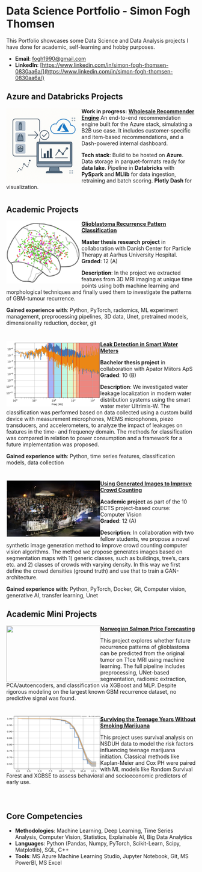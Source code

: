 # Data Science Portfolio - Simon Fogh Thomsen
This Portfolio showcases some Data Science and Data Analysis projects I have done for academic, self-learning and hobby purposes.

- **Email**: [fogh1990@gmail.com](fogh1990@gmail.com)
- **LinkedIn**: [https://www.linkedin.com/in/simon-fogh-thomsen-0830aa6a/](https://www.linkedin.com/in/simon-fogh-thomsen-0830aa6a/)

## Azure and Databricks Projects
<img align="left" width="200" src="https://github.com/AU636523/wholesale-recommender-azure/blob/main/images/thumb.png?raw=true"> 

**Work in progress:** **[Wholesale Recommender Engine](https://github.com/AU636523/wholesale-recommender-azure)**
An end-to-end recommendation engine built for the Azure stack, simulating a B2B use case. It includes customer-specific and item-based recommendations, and a Dash-powered internal dashboard.

**Tech stack**: Build to be hosted on **Azure**. Data storage in parquet-formats ready for **data lake**. Pipeline in **Databricks** with **PySpark** and **MLlib** for data ingestion, retraining and batch scoring. **Plotly Dash** for visualization.

#

#

## Academic Projects

<img align="left" width="200" src="https://github.com/AU636523/glioblastoma-recurrence-patterns/blob/main/images/thumb.png?raw=true"> 

**[Glioblastoma Recurrence Pattern Classification](https://github.com/AU636523/glioblastoma-recurrence-patterns)**

**Master thesis research project** in collaboration with Danish Center for Particle Therapy at Aarhus University Hospital.
<br>**Graded**: 12 (A)

**Description**: In the project we extracted features from 3D MRI imaging at unique time points using both machine learning and morphological techniques and finally used them to investigate the patterns of GBM-tumour recurrence. 

**Gained experience with**: Python, PyTorch, radiomics, ML experiment management, preprocessing pipelines, 3D data, Unet, pretrained models, dimensionality reduction, docker, git

# 

<img align="left" width="250" src="https://github.com/AU636523/leak-detection-smart-watermeters/blob/main/images/thumb.png?raw=true"> 

**[Leak Detection in Smart Water Meters](https://github.com/AU636523/leak-detection-smart-watermeters)**

**Bachelor thesis project** in collaboration with Apator Miitors ApS
<br>**Graded**: 10 (B)

**Description**: We investigated water leakage localization in modern water distribution systems using the smart water meter Ultrimis-W. The classification was performed based on data collected using a custom build device with measurement microphones, MEMS microphones, piezo transducers, and accelerometers, to analyze the impact of leakages on features in the time- and frequency domain. The methods for classification was compared in relation to power consumption and a framework for a future implementation was proposed. 

**Gained experience with**: Python, time series features, classification models, data collection  


#

<img align="left" width="250" height="150" src="https://github.com/AU636523/Using_Generated_Images_in_Crowd_Counting/blob/main/images/thumb.jpg?raw=true"> 

**[Using Generated Images to Improve Crowd Counting](https://github.com/AU636523/Using_Generated_Images_in_Crowd_Counting)**

**Academic project** as part of the 10 ECTS project-based course: Computer Vision
<br> **Graded**: 12 (A)

**Description**: In collaboration with two fellow students, we propose a novel synthetic image generation method to improve crowd counting computer vision algorithms. The method we propose generates images based on segmentation maps with 1) generic classes, such as buildings, tree’s, cars etc. and 2) classes of crowds with varying density. In this way we first define the crowd densities (ground truth) and use that to train a GAN-architecture.

**Gained experience with**: Python, PyTorch, Docker, Git, Computer vision, generative AI, transfer learning, Unet

## Academic Mini Projects


<img align="left" width="250" height="150" src="https://github.com/AU636523/salmon-price-forecasting/blob/main/images/thumb.png?raw=true"> 

**[Norwegian Salmon Price Forecasting](https://github.com/AU636523/salmon-price-forecasting)**

This project explores whether future recurrence patterns of glioblastoma can be predicted from the original tumor on T1ce MRI using machine learning. The full pipeline includes preprocessing, UNet-based segmentation, radiomic extraction, PCA/autoencoders, and classification via XGBoost and MLP. Despite rigorous modeling on the largest known GBM recurrence dataset, no predictive signal was found. 

#

<img align="left" width="250" height="150" src="https://github.com/AU636523/teen-marijuana-survival-analysis/blob/main/images/thumb.png?raw=true"> 

**[Surviving the Teenage Years Without Smoking Marijuana](https://github.com/AU636523/teen-marijuana-survival-analysis)**

This project uses survival analysis on NSDUH data to model the risk factors influencing teenage marijuana initiation. Classical methods like Kaplan-Meier and Cox PH were paired with ML models like Random Survival Forest and XGBSE to assess behavioral and socioeconomic predictors of early use.

<br>

#



## Core Competencies

- **Methodologies**: Machine Learning, Deep Learning, Time Series Analysis, Computer Vision, Statistics, Explainable AI, Big Data Analytics
- **Languages**: Python (Pandas, Numpy, PyTorch, Scikit-Learn, Scipy, Matplotlib), SQL, C++
- **Tools**: MS Azure Machine Learning Studio, Jupyter Notebook, Git, MS PowerBI, MS Excel
